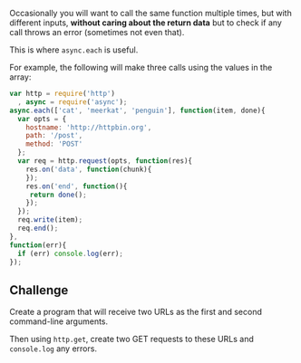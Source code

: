 Occasionally you will want to call the same function multiple times, but with
different inputs, **without caring about the return data** but to check if any call
throws an error (sometimes not even that).

This is where `async.each` is useful.

For example, the following will make three calls using the values in the array:

```js
var http = require('http')
  , async = require('async');
async.each(['cat', 'meerkat', 'penguin'], function(item, done){
  var opts = {
    hostname: 'http://httpbin.org',
    path: '/post',
    method: 'POST'
  };
  var req = http.request(opts, function(res){
    res.on('data', function(chunk){
    });
    res.on('end', function(){
     return done();
    });
  });
  req.write(item);
  req.end();
},
function(err){
  if (err) console.log(err);
});
```

## Challenge

Create a program that will receive two URLs as the first and second command-line
arguments.

Then using `http.get`, create two GET requests to these URLs and `console.log`
any errors.

